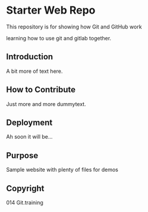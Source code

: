 # Starter Web Repo

This repository is for showing how Git and GitHub work

learning how to use git and gitlab together.

## Introduction
A bit more of text here.

## How to Contribute
Just more and more dummytext.

## Deployment
Ah soon it will be...
## Purpose

Sample website with plenty of files for demos

## Copyright
014 Git.training
